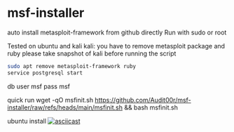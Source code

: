 # msf-installer
auto install metasploit-framework from github directly
Run with sudo or root

Tested on ubuntu and kali
kali: you have to remove metasploit package and ruby
please take snapshot of kali before running the script
```zsh
sudo apt remove metasploit-framework ruby
service postgresql start
```
db user msf pass msf

quick run
wget -qO msfinit.sh https://github.com/Audit00r/msf-installer/raw/refs/heads/main/msfinit.sh && bash msfinit.sh

ubuntu install
[![asciicast](https://asciinema.org/a/W3qhJJs8wj8FLZPPnQ7MrZVVS.svg)](https://asciinema.org/a/W3qhJJs8wj8FLZPPnQ7MrZVVS)
